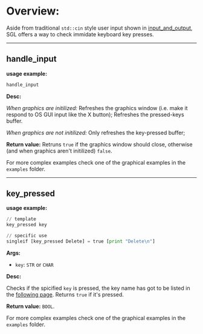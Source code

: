 # Overview:

Aside from traditional `std::cin` style user input shown in [input_and_output](input_and_output.md), SGL offers a way to check immidate keyboard key presses.

___
## **handle_input**

**usage example:**
```Python
handle_input
```
    

**Desc:**

_When graphics are initilized:_ Refreshes the graphics window (i.e. make it respond to OS GUI input like the X button); Refreshes the pressed-keys buffer.

_When graphics are not initilized:_ Only refreshes the key-pressed buffer;

**Return value:**  Retruns `true` if the graphics window should close, otherwise (and when graphics aren't initilized) `false`.


For more complex examples check one of the graphical examples in the `examples` folder.


___
## **key_pressed**

**usage example:**
```Python
// template
key_pressed key

// specific use
singleif [key_pressed Delete] = true [print "Delete\n"]
```
    
**Args:**

* `key`: `STR` or `CHAR` 

**Desc:**

Checks if the spicified `key` is pressed, the key name has got to be listed in the [following page](https://docs.rs/device_query/0.2.8/device_query/keymap/enum.Keycode.html). Returns `true` if it's pressed.

**Return value:**  `BOOL`.


For more complex examples check one of the graphical examples in the `examples` folder.




